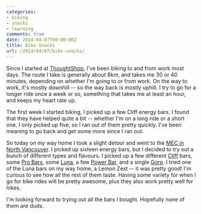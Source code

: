 ```yaml
---
categories:
- biking
- snacks
- learning
comments: true
date: 2014-04-07T00:00:00Z
title: Bike Snacks
url: /2014/04/07/bike-snacks/
---
```


Since I started at [ThoughtShop][1], I've been biking to and from work most days. The route I take is generally about 8km, and takes me 30 or 40 minutes, depending on whether I'm going to or from work. On the way to work, it's mostly downhill -- so the way back is mostly uphill. I try to go for a longer ride once a week or so, something that takes me at least an hour, and keeps my heart rate up.

<!--more-->

The first week I started biking, I picked up a few Cliff energy bars. I found that they have helped quite a bit -- whether I'm on a long ride or a short one. I only picked up five, so I ran out of them pretty quickly. I've been meaning to go back and get some more since I ran out.

So today on my way home I took a slight detour and went to the [MEC in North Vancouver][2]. I picked up sixteen energy bars, but I decided to try out a bunch of different types and flavours. I picked up a few different [Cliff][3] bars, some [Pro Bars][7], some [Luna][4], a few [Power Bar][5], and a single [Gorp][6]. I tried one of the Luna bars on my way home, a Lemon Zest -- it was pretty good! I'm curious to see how all the rest of them taste. Having some variety for when I go for bike rides will be pretty awesome, plus they also work pretty well for hikes.

I'm looking forward to trying out all the bars I bought. Hopefully none of them are duds.

[1]:http://www.thoughtshop.com/#start-up
[2]:http://www.mec.ca/AST/ContentPrimary/Services/Stores/NorthVancouver.jsp
[3]:http://www.clifbar.com/
[4]:http://www.lunabar.com/
[5]:https://www.powerbar.ca/
[6]:http://www.gorpworld.com/home
[7]:http://theprobar.com/#1
